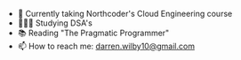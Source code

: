 - 🔭 Currently taking Northcoder's Cloud Engineering course
- 👨🏻‍🎓 Studying DSA's
- 📚 Reading "The Pragmatic Programmer"
- 📫 How to reach me: darren.wilby10@gmail.com




<!--
**Darren-Wilby/Darren-Wilby** is a ✨ _special_ ✨ repository because its `README.md` (this file) appears on your GitHub profile.

Here are some ideas to get you started:

- 🔭 I’m currently working on ...
- 🌱 I’m currently learning ...
- 👯 I’m looking to collaborate on ...
- 💬 Ask me anything you want to know!
- 📫 How to reach me: ...
- 😄 Pronouns: he/him
- ⚡ Fun fact: ...
-->
